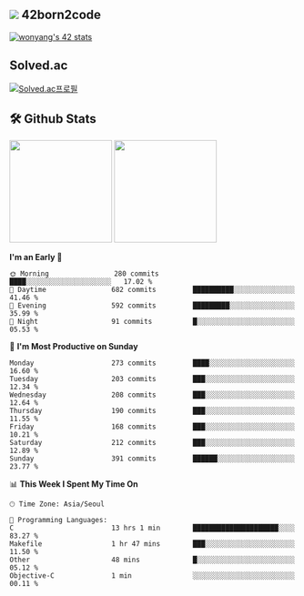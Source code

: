 
## <img src="https://img.shields.io/badge/-000000?style=flat&logo=42&logoColor=white"> 42born2code
[![wonyang's 42 stats](https://badge42.vercel.app/api/v2/cl5nhe5b6007809kydha7ht42/stats?cursusId=21&coalitionId=88)](https://profile.intra.42.fr/users/wonyang)

## Solved.ac
[![Solved.ac프로필](http://mazassumnida.wtf/api/v2/generate_badge?boj=bennyws)](https://solved.ac/bennyws)

## 🛠️ Github Stats
<p>
  <img height="180em" src="https://github-readme-stats-veggie-garden.vercel.app/api?username=gemstoneyang&show_icons=true&include_all_commits=true&bg_color=30,e96443,904e95&title_color=fff&text_color=fff">
  <img height="180em" src="https://github-readme-stats-veggie-garden.vercel.app/api/top-langs/?username=gemstoneyang&layout=compact&bg_color=30,e96443,904e95&title_color=fff&text_color=fff">
</p>

<!--START_SECTION:waka-->
**I'm an Early 🐤** 

```text
🌞 Morning                280 commits         ████░░░░░░░░░░░░░░░░░░░░░   17.02 % 
🌆 Daytime                682 commits         ██████████░░░░░░░░░░░░░░░   41.46 % 
🌃 Evening                592 commits         █████████░░░░░░░░░░░░░░░░   35.99 % 
🌙 Night                  91 commits          █░░░░░░░░░░░░░░░░░░░░░░░░   05.53 % 
```
📅 **I'm Most Productive on Sunday** 

```text
Monday                   273 commits         ████░░░░░░░░░░░░░░░░░░░░░   16.60 % 
Tuesday                  203 commits         ███░░░░░░░░░░░░░░░░░░░░░░   12.34 % 
Wednesday                208 commits         ███░░░░░░░░░░░░░░░░░░░░░░   12.64 % 
Thursday                 190 commits         ███░░░░░░░░░░░░░░░░░░░░░░   11.55 % 
Friday                   168 commits         ███░░░░░░░░░░░░░░░░░░░░░░   10.21 % 
Saturday                 212 commits         ███░░░░░░░░░░░░░░░░░░░░░░   12.89 % 
Sunday                   391 commits         ██████░░░░░░░░░░░░░░░░░░░   23.77 % 
```


📊 **This Week I Spent My Time On** 

```text
🕑︎ Time Zone: Asia/Seoul

💬 Programming Languages: 
C                        13 hrs 1 min        █████████████████████░░░░   83.27 % 
Makefile                 1 hr 47 mins        ███░░░░░░░░░░░░░░░░░░░░░░   11.50 % 
Other                    48 mins             █░░░░░░░░░░░░░░░░░░░░░░░░   05.12 % 
Objective-C              1 min               ░░░░░░░░░░░░░░░░░░░░░░░░░   00.11 % 
```


<!--END_SECTION:waka-->
